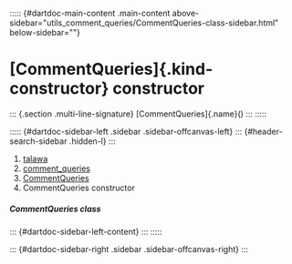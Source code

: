 ::::: {#dartdoc-main-content .main-content above-sidebar="utils_comment_queries/CommentQueries-class-sidebar.html" below-sidebar=""}
<div>

# [CommentQueries]{.kind-constructor} constructor

</div>

::: {.section .multi-line-signature}
[CommentQueries]{.name}()
:::
:::::

::::: {#dartdoc-sidebar-left .sidebar .sidebar-offcanvas-left}
::: {#header-search-sidebar .hidden-l}
:::

1.  [talawa](../../index.html)
2.  [comment_queries](../../utils_comment_queries/)
3.  [CommentQueries](../../utils_comment_queries/CommentQueries-class.html)
4.  CommentQueries constructor

##### CommentQueries class

::: {#dartdoc-sidebar-left-content}
:::
:::::

::: {#dartdoc-sidebar-right .sidebar .sidebar-offcanvas-right}
:::
